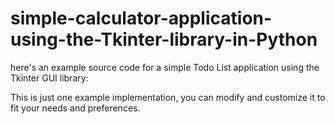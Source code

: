 # simple-calculator-application-using-the-Tkinter-library-in-Python


here's an example source code for a simple Todo List application using the Tkinter GUI library:

This is just one example implementation, you can modify and customize it to fit your needs and preferences.
